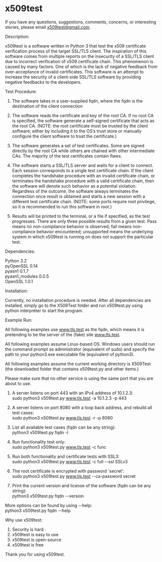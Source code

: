 x509test
========

If you have any questions, suggestions, comments, concerns, or interesting stories, please email <x509test@gmail.com>. 

Description:

x509test is a software written in Python 3 that test the x509 certificate verification process of the target SSL/TLS client. The inspiration of this software comes from multiple reports on the insecurity of a SSL/TLS client due to incorrect verification of x509 certificate chain. This phenomenon is caused by many factors. One of which is the lack of negative feedback from over-acceptance of invalid certificates. This software is an attempt to increase the security of a client-side SSL/TLS software by providing negative feedbacks to the developers. 

Test Procedure:

1. The software takes in a user-supplied fqdn, where the fqdn is the destination of the client connection

2. The software reads the certificate and key of the root CA. If no root CA is specified, the software generate a self-signed certificate that acts as the root CA.
(NOTE: the root certificate must be trusted by the client software; either by including it to the OS’s trust store or manually configure the client software to trust the certificate.)

3. The software generates a set of test certificates. Some are signed directly by the root CA while others are chained with other intermediate CAs. The majority of the test certificates contain flaws.

4. The software starts a SSL/TLS server and waits for a client to connect. Each session corresponds to a single test certificate chain. If the client completes the handshake procedure with an invalid certificate chain, or terminates the handshake procedure with a valid certificate chain, then the software will denote such behavior as a potential violation. Regardless of the outcome, the software always terminates the connection once result is obtained and starts a new session with a different test certificate chain.
(NOTE: some ports require root privilege, so it is recommended to run this software in root.)

5. Results will be printed to the terminal, or a file if specified, as the test progresses. There are only three possible results from a given test. Pass means no non-compliance behavior is observed; fail means non-compliance behavior encountered; unsupported means the underlying system in which x509test is running on does not support the particular test.

Dependencies:

Python 3.2  
pyOpenSSL 0.14  
pyasn1 0.1.7  
pyasn1_modules 0.0.5  
OpenSSL 1.0.1  

Installation:

Currently, no installation procedure is needed. After all dependencies are installed, simply go to the X509Test folder and run x509test.py using python interpreter to start the program.

Example Run:

All following examples use www.tls.test as the fqdn, which means it is pretending to be the server of the (fake) site www.tls.test.

All following examples assume Linux-based OS. Windows users should run the command prompt as administrator (equivalent of sudo) and specify the path to your python3.exe executable file (equivalent of python3).

All following examples assume the current working directory is X509Test (the downloaded folder that contains x509test.py and other items.)

Please make sure that no other service is using the same port that you are about to use.

1. A server listens on port 443 with an IPv4 address of 10.1.2.3:  
   sudo python3 x509test.py www.tls.test -a 10.1.2.3 -p 443

2. A server listens on port 8080 with a loop back address, and rebuild all test cases:  
   sudo python3 x509test.py www.tls.test -r -p 8080

3. List all available test cases (fqdn can be any string):  
   python3 x509test.py fqdn -l

4. Run functionality test only:  
   sudo python3 x509test.py www.tls.test -c func

5. Run both functionality and certificate tests with SSL3:  
   sudo python3 x509test.py www.tls.test -c full --ssl SSLv3

6. The root certificate is encrypted with password 'secret':  
   sudo python3 x509test.py www.tls.test --ca-password secret

7. Print the current version and license of the software (fqdn can be any string):  
   python3 x509test.py fqdn --version

More options can be found by using --help:  
   python3 x509test.py fqdn --help 

Why use x509test:

1. Security is hard
2. x509test is easy to use
3. x509test is open-source
4. x509test is free


Thank you for using x509test.
